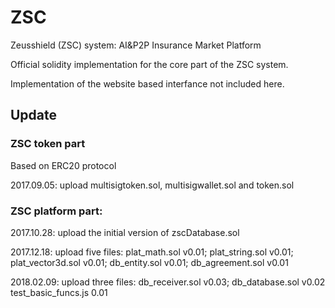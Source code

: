 # ZSC
Zeusshield (ZSC) system: AI&P2P Insurance Market Platform

Official solidity implementation for the core part of the ZSC system.

Implementation of the website based interfance not included here.

## Update

### ZSC token part
Based on ERC20 protocol

2017.09.05: upload multisigtoken.sol, multisigwallet.sol and token.sol

### ZSC platform part:

2017.10.28: upload the initial version of zscDatabase.sol

2017.12.18: upload five files: plat_math.sol v0.01; plat_string.sol v0.01; plat_vector3d.sol v0.01; db_entity.sol v0.01; db_agreement.sol v0.01

2018.02.09: upload three files: db_receiver.sol v0.03; db_database.sol v0.02 test_basic_funcs.js 0.01
